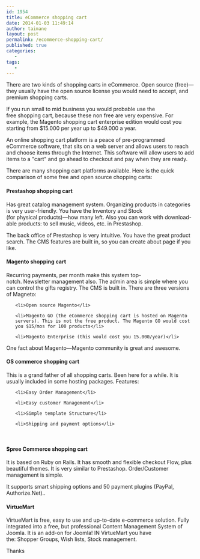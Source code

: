 ```yaml
---
id: 1954
title: eCommerce shopping cart
date: 2014-01-03 11:49:14
author: taimane
layout: post
permalink: /ecommerce-shopping-cart/
published: true
categories:
   -
tags:
   -
---
```

<p dir="ltr">There are two kinds of shopping carts in eCommerce. Open source (free)—they usually have the open source license you would need to accept, and premium shopping carts.</p>
<p dir="ltr">If you run small to mid business you would probable use the free shopping cart, because these non free are very expensive. For example, the Magento shopping cart enterprise edition would cost you starting from $15.000 per year up to $49.000 a year.</p>
<p dir="ltr">An online shopping cart platform is a peace of pre-programmed eCommerce software, that sits on a web server and allows users to reach and choose items through the Internet. This software will allow users to add items to a "cart" and go ahead to checkout and pay when they are ready.</p>
<p dir="ltr">There are many shopping cart platforms available. Here is the quick comparison of some free and open source chopping carts:</p>

<h4>Prestashop shopping cart</h4>
<p dir="ltr">Has great catalog management system. Organizing products in categories is very user-friendly. You have the Inventory and Stock (for physical products)—how many left. Also you can work with download-able products: to sell music, videos, etc. in Prestashop.</p>
<p dir="ltr">The back office of Prestashop is very intuitive. You have the great product search. The CMS features are built in, so you can create about page if you like.</p>

<h4>Magento shopping cart</h4>
<p dir="ltr">Recurring payments, per month make this system top-notch. Newsletter management also. The admin area is simple where you can control the gifts registry. The CMS is built in. There are three versions of Magneto:</p>

<ul>
	<li>Open source Magento</li>
	<li>Magento GO (the eCommerce shopping cart is hosted on Magento servers). This is not the free product. The Magento GO would cost you $15/mos for 100 products</li>
	<li>Magento Enterprise (this would cost you 15.000/year)</li>
</ul>
One fact about Magento—Magento community is great and awesome.
<h4 dir="ltr">OS commerce shopping cart</h4>
<p dir="ltr">This is a grand father of all shopping carts. Been here for a while. It is usually included in some hosting packages. Features:</p>

<ul>
	<li>Easy Order Management</li>
	<li>Easy customer Management</li>
	<li>Simple template Structure</li>
	<li>Shipping and payment options</li>
</ul>
&nbsp;
<h4 dir="ltr">Spree Commerce shopping cart</h4>
<p dir="ltr">It is based on Ruby on Rails. It has smooth and flexible checkout Flow, plus beautiful themes. It is very similar to Prestashop. Order/Customer management is simple.</p>
<p dir="ltr">It supports smart shipping options and 50 payment plugins (PayPal, Authorize.Net)..</p>

<h4 dir="ltr">VirtueMart</h4>
<p dir="ltr">VirtueMart is free, easy to use and up-to-date e-commerce solution. Fully integrated into a free, but professional Content Management System of Joomla. It is an add-on for Joomla! IN VirtueMart you have the: Shopper Groups, Wish lists, Stock management.</p>
<p dir="ltr">Thanks</p>  


